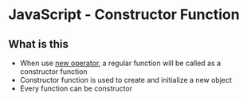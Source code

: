 # JavaScript - Constructor Function

## What is this

- When use [new operator](javascript-new-operator), a regular function will be called as a constructor function
- Constructor function is used to create and initialize a new object
- Every function can be constructor

